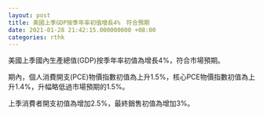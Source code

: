 ```yaml
---
layout: post
title: 美國上季GDP按季年率初值增長4%　符合預期
date: 2021-01-28 21:42:15.000000000 +08:00
categories: rthk
---
```


美國上季國內生產總值(GDP)按季年率初值為增長4%，符合市場預期。

期內，個人消費開支(PCE)物價指數初值為上升1.5%，核心PCE物價指數初值為上升1.4%，升幅略低過市場預期的1.5%。

上季消費者開支初值為增加2.5%，最終銷售初值為增加3%。
